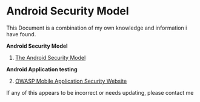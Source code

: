 # Android Security Model

This Document is a combination of my own knowledge and information i have found.

__Android Security Model__  

1. [The Android Security Model](https://arxiv.org/pdf/1904.05572.pdf)

__Android Application testing__

2. [OWASP Mobile Application Security Website](https://mas.owasp.org/)


If any of this appears to be incorrect or needs updating, please contact me 
